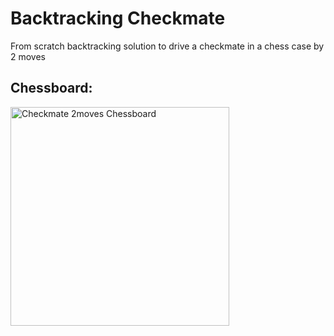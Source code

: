 # Backtracking Checkmate
From scratch backtracking solution to drive a checkmate in a chess case by 2 moves

**Chessboard:**
--
<img alt="Checkmate 2moves Chessboard" src="https://user-images.githubusercontent.com/66283081/174424450-27461f44-2991-455d-84b3-3cc67bba72a0.jpeg" width="350" height="350"/>
